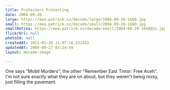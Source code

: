 ```yaml
---
title: Protesters Protesting
date: 2004-09-20
large: https://mea.patrick.nz/decade/large/2004-09-20-1660.jpg
small: https://mea.patrick.nz/decade/small/2004-09-20-1660.jpg
smallRetina: https://mea.patrick.nz/decade/small/2004-09-20-1660@2x.jpg
flickrUrl: null
photoId: null
createdAt: 2011-01-30 11:07:16.531432
updatedAt: 2004-09-27 03:24:49
layout: decade-image

---
```

One says "Mobil Murders", the other "Remember East Timor: Free Aceh". I'm not sure exactly what they are on about, but they weren't being noisy, just filling the pavement.
